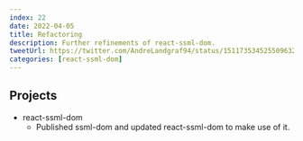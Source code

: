 ```yaml
---
index: 22
date: 2022-04-05
title: Refactoring
description: Further refinements of react-ssml-dom.
tweetUrl: https://twitter.com/AndreLandgraf94/status/1511735345255096321
categories: [react-ssml-dom]
---
```


## Projects

- react-ssml-dom
  - Published ssml-dom and updated react-ssml-dom to make use of it.
